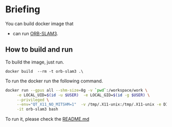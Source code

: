 # Briefing
You can build docker image that 

- can run [ORB-SLAM3](https://github.com/UZ-SLAMLab/ORB_SLAM3).

## How to build and run
To build the image, just run.

```
docker build  --rm -t orb-slam3 .\
```

To run the docker run the following command.

```bash
docker run --gpus all --shm-size=8g -v `pwd`:/workspace/work \
     -e LOCAL_UID=$(id -u $USER)  -e LOCAL_GID=$(id -g $USER) \
     --privileged \
     --env="QT_X11_NO_MITSHM=1"  -v /tmp/.X11-unix:/tmp/.X11-unix -e DISPLAY=$DISPLAY \
     -it orb-slam3 bash
```

To run it, please check the [README.md](https://github.com/UZ-SLAMLab/ORB_SLAM3)
